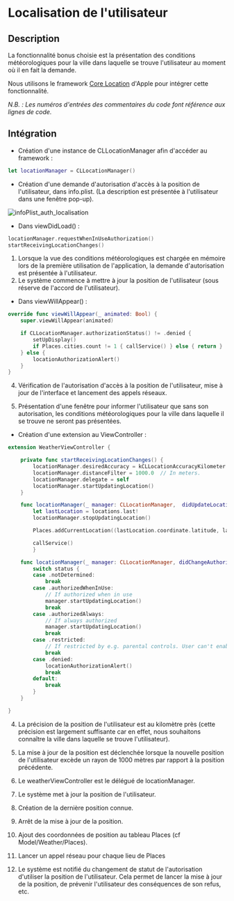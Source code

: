 # Localisation de l'utilisateur





## Description

La fonctionnalité bonus choisie est la présentation des conditions météorologiques pour la ville dans laquelle se trouve l'utilisateur au moment où il en fait la demande.



Nous utilisons le framework [Core Location](https://developer.apple.com/documentation/corelocation) d'Apple pour intégrer cette fonctionnalité.



_N.B. : Les numéros d'entrées des commentaires du code font référence aux lignes de code._



## Intégration

+ Création d'une instance de CLLocationManager afin d'accéder au framework :

```swift
let locationManager = CLLocationManager()
```





+ Création d'une demande d'autorisation d'accès à la position de l'utilisateur, dans info.plist. (La description est présentée à l'utilisateur dans une fenêtre pop-up).

![infoPlist_auth_localisation](/Users/morgan/Documents/OpenClassrooms/P9_Le_Baluchon/infoPlist_auth_localisation.png)





+ Dans viewDidLoad() :

```swift
locationManager.requestWhenInUseAuthorization()
startReceivingLocationChanges()
```

1. Lorsque la vue des conditions météorologiques est chargée en mémoire lors de la première utilisation de l'application, la demande d'autorisation est présentée à l'utilisateur.
2. Le système commence à mettre à jour la position de l'utilisateur (sous réserve de l'accord de l'utilisateur).





+ Dans viewWillAppear() :

```swift
override func viewWillAppear(_ animated: Bool) {
    super.viewWillAppear(animated)

    if CLLocationManager.authorizationStatus() != .denied {
        setUpDisplay()
        if Places.cities.count != 1 { callService() } else { return }
    } else {
        locationAuthorizationAlert()
    }
}
```

4. Vérification de l'autorisation d'accès à la position de l'utilisateur, mise à jour de l'interface et lancement des appels réseaux.

8. Présentation d'une fenêtre pour informer l'utilisateur que sans son autorisation, les conditions météorologiques pour la ville dans laquelle il se trouve ne seront pas présentées.

   



+ Création d'une extension au ViewController :

```swift
extension WeatherViewController {

    private func startReceivingLocationChanges() {
        locationManager.desiredAccuracy = kCLLocationAccuracyKilometer
        locationManager.distanceFilter = 1000.0  // In meters.
        locationManager.delegate = self
        locationManager.startUpdatingLocation()
    }

    func locationManager(_ manager: CLLocationManager,  didUpdateLocations locations: [CLLocation]) {
        let lastLocation = locations.last!
        locationManager.stopUpdatingLocation()

        Places.addCurrentLocation((lastLocation.coordinate.latitude, lastLocation.coordinate.longitude))

        callService()
        }

    func locationManager(_ manager: CLLocationManager, didChangeAuthorization status: CLAuthorizationStatus) {
        switch status {
        case .notDetermined:
            break
        case .authorizedWhenInUse:
            // If authorized when in use
            manager.startUpdatingLocation()
            break
        case .authorizedAlways:
            // If always authorized
            manager.startUpdatingLocation()
            break
        case .restricted:
            // If restricted by e.g. parental controls. User can't enable Location Services
            break
        case .denied:
            locationAuthorizationAlert()
            break
        default:
            break
        }
    }

}
```

4. La précision de la position de l'utilisateur est au kilomètre près (cette précision est largement suffisante car en effet, nous souhaitons connaître la ville dans laquelle se trouve l'utilisateur).

5. La mise à jour de la position est déclenchée lorsque la nouvelle position de l'utilisateur excède un rayon de 1000 mètres par rapport à la position précédente.
6. Le weatherViewController est le délégué de locationManager.
7. Le système met à jour la position de l'utilisateur.



11. Création de la dernière position connue.

12. Arrêt de la mise à jour de la position.


14. Ajout des coordonnées de position au tableau Places (cf Model/Weather/Places).



16. Lancer un appel réseau pour chaque lieu de Places


19. Le système est notifié du changement de statut de l'autorisation d'utiliser la position de l'utilisateur. Cela permet de lancer la mise à jour de la position, de prévenir l'utilisateur des conséquences de son refus, etc.